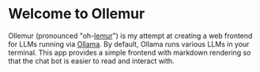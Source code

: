 # Welcome to Ollemur

Ollemur (pronounced "oh-[lemur](https://en.wikipedia.org/wiki/Lemur)") is my attempt at creating a web frontend for LLMs running via [Ollama](https://ollama.com/). By default, Ollama runs various LLMs in your terminal. This app provides a simple frontend with markdown rendering so that the chat bot is easier to read and interact with.

